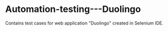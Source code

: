 # Automation-testing---Duolingo
Contains test cases for web application "Duolingo" created in Selenium IDE.

